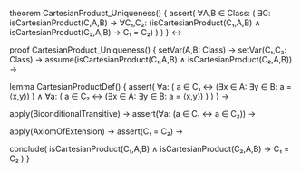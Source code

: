 theorem CartesianProduct_Uniqueness() {
  assert(
    ∀A,B ∈ Class: (
      ∃C: isCartesianProduct(C,A,B) →
      ∀C₁,C₂: (isCartesianProduct(C₁,A,B) ∧ isCartesianProduct(C₂,A,B) → C₁ = C₂)
    )
  )
} ↔

proof CartesianProduct_Uniqueness() {
  setVar(A,B: Class) →
  setVar(C₁,C₂: Class) →
  assume(isCartesianProduct(C₁,A,B) ∧ isCartesianProduct(C₂,A,B)) →
  
  lemma CartesianProductDef() {
    assert(
      ∀a: (
        a ∈ C₁ ↔ (∃x ∈ A: ∃y ∈ B: a = ⟨x,y⟩)
      ) ∧
      ∀a: (
        a ∈ C₂ ↔ (∃x ∈ A: ∃y ∈ B: a = ⟨x,y⟩)
      )
    )
  } →
  
  apply(BiconditionalTransitive) →
  assert(∀a: (a ∈ C₁ ↔ a ∈ C₂)) →
  
  apply(AxiomOfExtension) →
  assert(C₁ = C₂) →
  
  conclude(
    isCartesianProduct(C₁,A,B) ∧ isCartesianProduct(C₂,A,B) → C₁ = C₂
  )
}